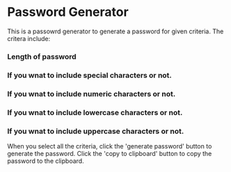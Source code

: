# Password Generator
 This is a passowrd generator to generate a password for given criteria. The critera include:
### Length of password 
### If you wnat to include special characters or not. 
### If you wnat to include numeric characters or not. 
### If you wnat to include lowercase characters or not. 
### If you wnat to include uppercase characters or not. 

When you select all the criteria, click the 'generate password' button to generate the password. Click the 'copy to clipboard' button to copy the password to the clipboard. 
